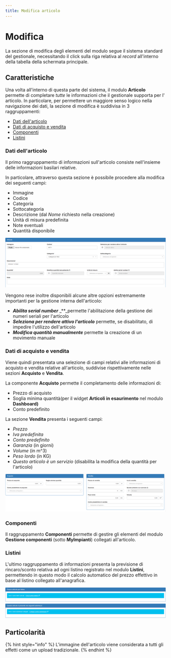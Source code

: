 ```yaml
---
title: Modifica articolo
---
```


# Modifica

La sezione di modifica degli elementi del modulo segue il sistema standard del gestionale, necessitando il click sulla riga relativa al _record_ all'interno della tabella della schermata principale.

## Caratteristiche

Una volta all'interno di questa parte del sistema, il modulo **Articolo** permette di completare _tutte_ le informazioni che il gestionale supporta per l' articolo. In particolare, per permettere un maggiore senso logico nella navigazione dei dati, la sezione di modifica è suddivisa in 3 raggruppamenti:

* [Dati dell'articolo](modifica.md#dati-dellarticolo)
* [Dati di acquisto e vendita](modifica.md#dati-di-acquisto-e-vendita)
* [Componenti](modifica.md#componenti)
* [Listini](modifica.md#listini)

### Dati dell'articolo

Il primo raggruppamento di informazioni sull'articolo consiste nell'insieme delle informazioni basilari relative.

In particolare, attraverso questa sezione è possibile procedere alla modifica dei seguenti campi:

* Immagine
* Codice
* Categoria
* Sottocategoria
* Descrizione \(dal _Nome_ richiesto nella creazione\)
* Unità di misura predefinita
* Note eventuali
* Quantità disponibile

![Screenshot modifica articolo](../../../.gitbook/assets/section-1.png)

Vengono rese inoltre disponibili alcune altre opzioni estremamente importanti per la gestione interna dell'articolo:

* _**Abilita serial number**_ _\*\*_permette l'abilitazione della gestione dei numeri seriali per l'articolo
* _**Seleziona per rendere attivo l'articolo**_ permette, se disabilitato, di impedire l'utilizzo dell'articolo
* _**Modifica quantità manualmente**_ permette la creazione di un movimento manuale

### Dati di acquisto e vendita

Viene quindi presentata una selezione di campi relativi alle informazioni di acquisto e vendita relative all'articolo, suddivise rispettivamente nelle sezioni **Acquisto** e **Vendita**.

La componente **Acquisto** permette il completamento delle informazioni di:

* Prezzo di acquisto
* Soglia minima quantità\(per il widget **Articoli in esaurimento** nel modulo **Dashboard\)**
* Conto predefinito

La sezione **Vendita** presenta i seguenti campi:

* _Prezzo_
* _Iva predefinita_
* _Conto predefinito_
* _Garanzia_ \(in giorni\)
* _Volume_ \(in m^3\)
* _Peso lordo_ \(in KG\)
* _Questo articolo è un servizio_ \(disabilita la modifica della quantità per l'articolo\)

![Screenshot acquisto e vendita articoli](../../../.gitbook/assets/section-2.png)

### Componenti

Il raggruppamento **Componenti** permette di gestire gli elementi del modulo **Gestione componenti** \(sotto **MyImpianti**\) collegati all'articolo.

### Listini

L'ultimo raggruppamento di informazioni presenta la previsione di rincaro/sconto relativa ad ogni listino registrato nel modulo **Listini**, permettendo in questo modo il calcolo automatico del prezzo effettivo in base al listino collegato all'anagrafica.

![Screenshot listi articoli](../../../.gitbook/assets/section-4.png)

## Particolarità

{% hint style="info" %}
L'immagine dell'articolo viene considerata a tutti gli effetti come un upload tradizionale.
{% endhint %}

